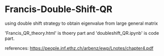 # Francis-Double-Shift-QR

using double shift strategy to obtain eigenvalue from large general matrix

'Francis_QR_theory.html' is thoery part and 'doubleshift_QR.ipynb' is code part.

references:
https://people.inf.ethz.ch/arbenz/ewp/Lnotes/chapter4.pdf
